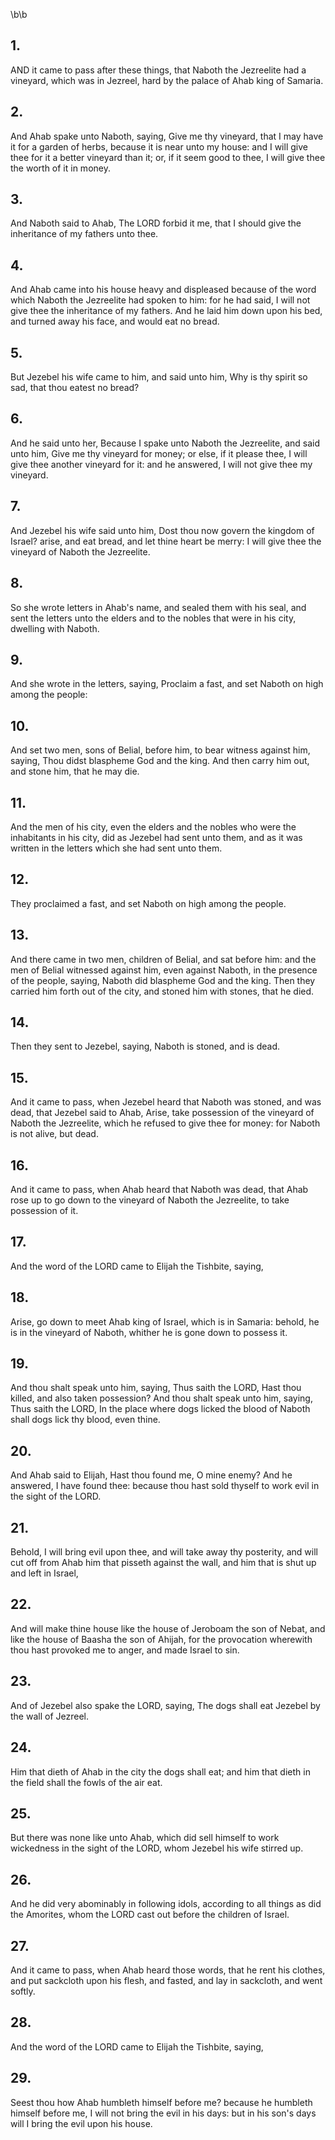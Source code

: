 \b\b
## 1.
AND it came to pass after these things, that Naboth the Jezreelite had a vineyard, which was in Jezreel, hard by the palace of Ahab king of Samaria.
## 2.
And Ahab spake unto Naboth, saying, Give me thy vineyard, that I may have it for a garden of herbs, because it is near unto my house: and I will give thee for it a better vineyard than it; or, if it seem good to thee, I will give thee the worth of it in money.
## 3.
And Naboth said to Ahab, The LORD forbid it me, that I should give the inheritance of my fathers unto thee.
## 4.
And Ahab came into his house heavy and displeased because of the word which Naboth the Jezreelite had spoken to him: for he had said, I will not give thee the inheritance of my fathers.  And he laid him down upon his bed, and turned away his face, and would eat no bread.
## 5.
But Jezebel his wife came to him, and said unto him, Why is thy spirit so sad, that thou eatest no bread?
## 6.
And he said unto her, Because I spake unto Naboth the Jezreelite, and said unto him, Give me thy vineyard for money; or else, if it please thee, I will give thee another vineyard for it: and he answered, I will not give thee my vineyard.
## 7.
And Jezebel his wife said unto him, Dost thou now govern the kingdom of Israel?  arise, and eat bread, and let thine heart be merry: I will give thee the vineyard of Naboth the Jezreelite.
## 8.
So she wrote letters in Ahab's name, and sealed them with his seal, and sent the letters unto the elders and to the nobles that were in his city, dwelling with Naboth.
## 9.
And she wrote in the letters, saying, Proclaim a fast, and set Naboth on high among the people:
## 10.
And set two men, sons of Belial, before him, to bear witness against him, saying, Thou didst blaspheme God and the king.  And then carry him out, and stone him, that he may die.
## 11.
And the men of his city, even the elders and the nobles who were the inhabitants in his city, did as Jezebel had sent unto them, and as it was written in the letters which she had sent unto them.
## 12.
They proclaimed a fast, and set Naboth on high among the people.
## 13.
And there came in two men, children of Belial, and sat before him: and the men of Belial witnessed against him, even against Naboth, in the presence of the people, saying, Naboth did blaspheme God and the king.  Then they carried him forth out of the city, and stoned him with stones, that he died.
## 14.
Then they sent to Jezebel, saying, Naboth is stoned, and is dead.
## 15.
And it came to pass, when Jezebel heard that Naboth was stoned, and was dead, that Jezebel said to Ahab, Arise, take possession of the vineyard of Naboth the Jezreelite, which he refused to give thee for money: for Naboth is not alive, but dead.
## 16.
And it came to pass, when Ahab heard that Naboth was dead, that Ahab rose up to go down to the vineyard of Naboth the Jezreelite, to take possession of it.
## 17.
And the word of the LORD came to Elijah the Tishbite, saying,
## 18.
Arise, go down to meet Ahab king of Israel, which is in Samaria: behold, he is in the vineyard of Naboth, whither he is gone down to possess it.
## 19.
And thou shalt speak unto him, saying, Thus saith the LORD, Hast thou killed, and also taken possession?  And thou shalt speak unto him, saying, Thus saith the LORD, In the place where dogs licked the blood of Naboth shall dogs lick thy blood, even thine.
## 20.
And Ahab said to Elijah, Hast thou found me, O mine enemy? And he answered, I have found thee: because thou hast sold thyself to work evil in the sight of the LORD.
## 21.
Behold, I will bring evil upon thee, and will take away thy posterity, and will cut off from Ahab him that pisseth against the wall, and him that is shut up and left in Israel,
## 22.
And will make thine house like the house of Jeroboam the son of Nebat, and like the house of Baasha the son of Ahijah, for the provocation wherewith thou hast provoked me to anger, and made Israel to sin.
## 23.
And of Jezebel also spake the LORD, saying, The dogs shall eat Jezebel by the wall of Jezreel.
## 24.
Him that dieth of Ahab in the city the dogs shall eat; and him that dieth in the field shall the fowls of the air eat.
## 25.
But there was none like unto Ahab, which did sell himself to work wickedness in the sight of the LORD, whom Jezebel his wife stirred up.
## 26.
And he did very abominably in following idols, according to all things as did the Amorites, whom the LORD cast out before the children of Israel.
## 27.
And it came to pass, when Ahab heard those words, that he rent his clothes, and put sackcloth upon his flesh, and fasted, and lay in sackcloth, and went softly.
## 28.
And the word of the LORD came to Elijah the Tishbite, saying,
## 29.
Seest thou how Ahab humbleth himself before me?  because he humbleth himself before me, I will not bring the evil in his days: but in his son's days will I bring the evil upon his house.
